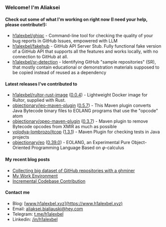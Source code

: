 ### Welcome! I'm Aliaksei

#### Check out some of what I'm working on right now (I need your help, please contribute!):

- [h1alexbel/ghiqc](https://github.com/h1alexbel/ghiqc) - Command-line tool for checking the quality of your bug reports in GitHub Issues, empowered with LLM
- [h1alexbel/fakehub](https://github.com/h1alexbel/fakehub) - GitHub API Server Stub. Fully functional fake version of a GitHub API that supports all the features and works locally, with no connection to GitHub at all.
- [h1alexbel/sr-detection](https://github.com/h1alexbel/sr-detection) - Identifying GitHub &#34;sample repositories&#34; (SR), that mostly contain educational or demonstration materials supposed to be copied instead of reused as a dependency

#### Latest releases I've contributed to

- [h1alexbel/rultor-rust-image](https://github.com/h1alexbel/rultor-rust-image) ([0.0.4](https://github.com/h1alexbel/rultor-rust-image/releases/tag/0.0.4)) - Lightweight Docker image for Rultor, supplied with Rust.
- [objectionary/jeo-maven-plugin](https://github.com/objectionary/jeo-maven-plugin) ([0.5.7](https://github.com/objectionary/jeo-maven-plugin/releases/tag/0.5.7)) - This Maven plugin converts Java Bytecode binary files to EOLANG programs that use the &#34;opcode&#34; atom
- [objectionary/opeo-maven-plugin](https://github.com/objectionary/opeo-maven-plugin) ([0.3.7](https://github.com/objectionary/opeo-maven-plugin/releases/tag/0.3.7)) - Maven plugin to remove Bytecode opcodes from XMIR as much as possible
- [volodya-lombrozo/jtcop](https://github.com/volodya-lombrozo/jtcop) ([1.3.1](https://github.com/volodya-lombrozo/jtcop/releases/tag/1.3.1)) - Maven Plugin for checking tests in Java projects
- [objectionary/eo](https://github.com/objectionary/eo) ([0.39.0](https://github.com/objectionary/eo/releases/tag/0.39.0)) - EOLANG, an Experimental Pure Object-Oriented Programming Language Based on 𝜑-calculus

#### My recent blog posts

- [Collecting big dataset of GitHub repositories with a ghminer](https://www.h1alexbel.xyz/2024/05/24/ghminer.html)
- [My Work Environment](https://www.h1alexbel.xyz/2024/03/17/my-work-environment.html)
- [Incremental Codebase Contribution](https://www.h1alexbel.xyz/2024/01/05/incremental-contribution.html)

#### Contact me

- Blog: [www.h1alexbel.xyz](https://www.h1alexbel.xyz)
- Email: [aliaksei.bialiauski@hey.com](mailto:aliaksei.bialiauski@hey.com)
- Telegram: [t.me/h1alexbel](https://t.me/h1alexbel)
- Linkedin: [/in/h1alexbel](https://www.linkedin.com/in/h1alexbel)
